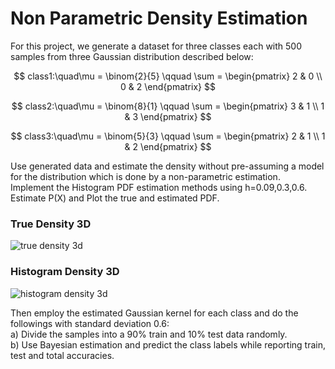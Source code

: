 # Non Parametric Density Estimation
For this project, we generate a dataset for three classes each with 500 samples from three Gaussian distribution described below:

$$ class1:\quad\mu = \binom{2}{5} \qquad 
\sum =
\begin{pmatrix}
2 & 0 
\\
0 & 2
\end{pmatrix}
$$

$$ class2:\quad\mu = \binom{8}{1} \qquad 
\sum =
\begin{pmatrix}
3 & 1
\\
1 & 3
\end{pmatrix}
$$

$$ class3:\quad\mu = \binom{5}{3} \qquad 
\sum =
\begin{pmatrix}
2 & 1
\\
1 & 2
\end{pmatrix}
$$

Use generated data and estimate the density without pre-assuming a model for the distribution which is done by a non-parametric estimation.
Implement the Histogram PDF estimation methods using h=0.09,0.3,0.6. Estimate P(X) and Plot the true and estimated PDF.
### True Density 3D
![true density 3d](https://github.com/Ghafarian-code/Histogram-Non-Parametric-Density-Estimation/blob/main/images/Figure_2.png)
### Histogram Density 3D
![histogram density 3d](https://github.com/Ghafarian-code/Histogram-Non-Parametric-Density-Estimation/blob/main/images/Figure_4.png)

Then employ the estimated Gaussian kernel for each class and do the followings with standard deviation 0.6:                                    
a) Divide the samples into a 90% train and 10% test data randomly.                                                                             
b) Use Bayesian estimation and predict the class labels while reporting train, test and total accuracies.                                      
